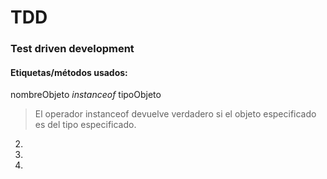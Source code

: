 # TDD
### Test driven development
#### Etiquetas/métodos usados:
 nombreObjeto *instanceof* tipoObjeto
> El operador instanceof devuelve verdadero si el objeto especificado es del tipo especificado.
2.
3.
4.